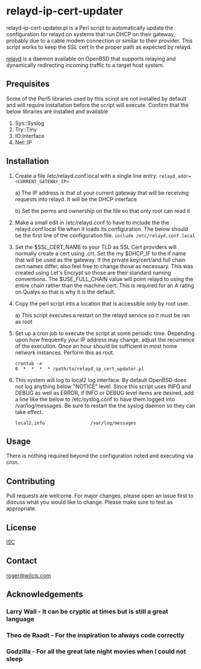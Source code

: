 # relayd-ip-cert-updater

relayd-ip-cert-updater.pl is a Perl script to automatically update the
configuration for relayd on systems that run DHCP on their gateway,
probably due to a cable modem connection or similar to their provider.
This script works to keep the SSL cert in the proper path as expected
by relayd.

[relayd](https://man.openbsd.org/relayd.8) is a daemon available on
OpenBSD that supports relaying and dynamically redirecting incoming
traffic to a target host system.

## Prequisites
Some of the Perl5 libraries used by this scirpt are not installed by
default and will require installation before the script will execute.
Confirm that the below libraries are installed and available

1.  Sys::Syslog
2.  Try::Tiny
3.  IO:Interface
4.  Net::IP

## Installation
1.  Create a file /etc/relayd.conf.local with a single line entry:
    `relayd_addr=<CURRENT_GATEWAY_IP>` 
    
    a) The IP address is that of your current gateway that will be
    receiving requests into relayd.  It will be the DHCP interface
    
    b) Set the perms and ownership on the file so that only root can
    read it
    
2.  Make a small edit in /etc/relayd.conf to have to include the the
    relayd.conf.local file when it loads its configuration.  The below
    should be the first line of the configuration file.
    `include /etc/relayd.conf.local`
    
3.  Set the $SSL_CERT_NAME to your TLD as SSL Cert providers will
    normally create a cert using <TLD>.crt. Set the my $DHCP_IF to the
    if name that will be used as the gateway.  If the private
    key/cert/and full chain cert names differ, also feel free to
    change those as necessary.  This was created using Let's Encrypt
    so those are their standard naming conventions.  The
    $USE_FULL_CHAIN value will point relayd to using the entire chain
    rather than the machine cert.  This is required for an A rating on
    Qualys so that is why it is the default.

4.  Copy the perl script into a location that is accessible only by
    root user.
    
    a) This script executes a restart on the relayd service so it must
    be ran as root

5.  Set up a cron job to execute the script at some periodic time.
    Depending upon how frequently your IP address may change, adjust
    the recurrence of the execution.  Once an hour should be
    sufficient in most home network instances. Perform this as root.

    ```
    crontab -e
    0  *  *  *  * /path/to/relayd_ip_cert_updater.pl
    ```

6.  This system will log to local2 log interface.  By default OpenBSD
    does not log anything below "NOTICE" level.  Since this script uses
    INFO and DEBUG as well as ERROR, if INFO or DEBUG level items are
    desired, add a line like the below to /etc/syslog.conf to have them
    logged into /var/log/messages. Be sure to restart the the syslog
    daemon so they can take effect.

    ```
    local2.info                 /var/log/messages
    ```

## Usage
There is nothing required beyond the configuration noted and executing
via cron.

## Contributing
Pull requests are welcome. For major changes, please open an issue
first to discuss what you would like to change.  Please make sure to
test as appropriate.

## License
[ISC](https://opensource.org/licenses/ISC)

## Contact
roger@wilcis.com

## Acknowledgements
### Larry Wall - It can be cryptic at times but is still a great language
### Theo de Raadt - For the inspiration to always code correctly
### Godzilla - For all the great late night movies when I could not sleep
